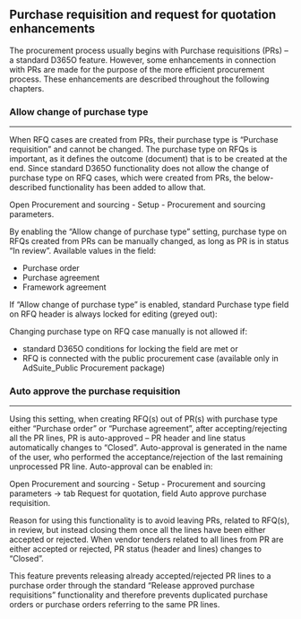 ## Purchase requisition and request for quotation enhancements

The procurement process usually begins with Purchase requisitions (PRs) – a standard D365O feature. However, some enhancements in connection with PRs are made for the purpose of the more efficient procurement process. These enhancements are described throughout the following chapters.

### Allow change of purchase type
---

When RFQ cases are created from PRs, their purchase type is “Purchase requisition” and cannot be changed. The purchase type on RFQs is important, as it defines the outcome (document) that is to be created at the end. Since standard D365O functionality does not allow the change of purchase type on RFQ cases, which were created from PRs, the below-described functionality has been added to allow that.

Open Procurement and sourcing - Setup - Procurement and sourcing parameters.
 
By enabling the “Allow change of purchase type” setting, purchase type on RFQs created from PRs can be manually changed, as long as PR is in status “In review”. Available values in the field:
   - Purchase order
   - Purchase agreement
   - Framework agreement  
 
If “Allow change of purchase type” is enabled, standard Purchase type field on RFQ header is always locked for editing (greyed out):
 
Changing purchase type on RFQ case manually is not allowed if:
   - standard D365O conditions for locking the field are met or
   - RFQ is connected with the public procurement case (available only in AdSuite_Public Procurement package)

 
### Auto approve the purchase requisition
---

Using this setting, when creating RFQ(s) out of PR(s) with purchase type either “Purchase order” or “Purchase agreement”, after accepting/rejecting all the PR lines, PR is auto-approved – PR header and line status automatically changes to “Closed”. Auto-approval is generated in the name of the user, who performed the acceptance/rejection of the last remaining unprocessed PR line. Auto-approval can be enabled in:

Open Procurement and sourcing - Setup - Procurement and sourcing parameters -> tab Request for quotation, field Auto approve purchase requisition.
 
Reason for using this functionality is to avoid leaving PRs, related to RFQ(s), in review, but instead closing them once all the lines have been either accepted or rejected. When vendor tenders related to all lines from PR are either accepted or rejected, PR status (header and lines) changes to “Closed”.
 
This feature prevents releasing already accepted/rejected PR lines to a purchase order through the standard “Release approved purchase requisitions” functionality and therefore prevents duplicated purchase orders or purchase orders referring to the same PR lines.
